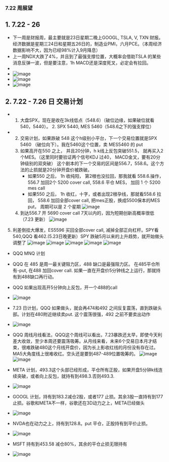 ### 7.22 周展望
## 1. 7.22 - 26 
* 下一周是财报周，最主要就是23日星期二晚上GOOGL, TSLA, V, TXN 财报。 经济数据是星期三24日和星期五26日的，制造业PMI，六月PCE。（本周经济数据影响不大，因为已经98%计入9月降息）
* 上一周NDX大跌了4%，并且到了最强支撑位置，大概率会借助TSLA 的某些消息反弹一波，但是要注意，1h MACD还是深度死叉，必定会有拉回。
* 
* ![image](https://github.com/user-attachments/assets/8e6c6999-8f6f-4144-b431-f6520011a6dc)
* ![image](https://github.com/user-attachments/assets/bc852bfd-26d4-4f3c-aef0-c243859ef644)
* ![image](https://github.com/user-attachments/assets/1e9ebfda-f285-4897-a300-ef245a2cc1ef)





## 2. 7.22 - 7.26 日 交易计划
* 1. 大盘SPX，现在是收在3k线低点（548.6）（破位边缘，如果破位就看540，5440）。  2. SPX 5440, MES 5460（548.6之下的强支撑位）
* 2. 交易计划，如果跌破 548 这个h级别小平台，下一个交易位置就是SPX 5460 （破位向下）。我在5460这个位置，卖 MES5460 的 put
  3. 如果高开在550 之上， 并且20分钟，h k线上反包突破551.5， 就再买入2个MES。（这里同时要验证两个信号KDJ 过40， MACD金叉，要有20分钟级别的双突破） 这个剧本的下一个交易的区间是556.7，558.6。这个方法的止损就是20分钟开盘价被跌破。
     * 如果550 之后， 1h 收纯阳， 第2根也没拉回，那我就看 558.6.操作，556.7 加回2个 5200 cover call, 558.6 平仓 MES， 加回 1 个 5200 mes call
     * 如果550 之后， 1h 收红，十字，或者出现2根孕线，那就看558.6 拉回， 558.6 加回全部cover call, 把mes正股，换成5500保本的MES put， 周期可以是 2 个星期
![image](https://github.com/user-attachments/assets/5280f08f-c4c9-47ed-9adc-b320905a28e6)
   4. 到达556.7 开 5690 cover call 7天以内的，因为短期创新高概率很低（7.23 更新）
![image](https://github.com/user-attachments/assets/f0113898-1644-4440-948d-ebce72a2da2a)
5. 利差倒挂大爆发，ES5596 买回全部cover call, 减掉全部正向杠杆。SPY看540,QQQ 看462.(5.23日晚更新）SPY 跌破5月以来的上升趋势，就开始做头调整了
![image](https://github.com/user-attachments/assets/8dfa612e-b466-4484-b547-68929807711b)
![image](https://github.com/user-attachments/assets/3e24e392-1c6a-483d-9e53-b46c5f2ba149)
![image](https://github.com/user-attachments/assets/d29f0694-5f7c-4b1d-9c5f-e73467243e04)
![image](https://github.com/user-attachments/assets/c591226d-5075-4cf9-99ba-b6cd0717063e)
![image](https://github.com/user-attachments/assets/e5ffe255-9d09-483b-a468-e7210c828bd4)

* QQQ MNQ 计划
* QQQ 在 485 是周一最关键阻力区，488 缺口是最强阻力区。 在485平仓所有-put, 在488 加回cover call. 如果一直在开盘价5分钟线之上运行，那就持有到488缺口再行动。
* QQQ 如果出现高开5分钟向上反包，开一个488的call
* ![image](https://github.com/user-attachments/assets/b9151b4d-f97c-4d67-a6f3-e3a86ced8316)
* 7.23 日计划，QQQ 如果做头，就会再474和492 之间反复震荡，直到跌破头部。计划在480附近继续卖put. 这个震荡很强，492 之前不要卖出动作
* ![image](https://github.com/user-attachments/assets/b3469b37-12ab-4806-9cbf-d67868b79a96)
* QQQ 周线月线看法，QQQ这个周线可以看出，7.23暴跌还太早，即使今天利差大收敛，至少本周还要震荡吸筹。从月线来看，未来6个交易日本月才结束，很难跌破480这个月线开盘价，因为长上影收红线的月份没有存在过。MA5大角度线上很难收红。空头还是要到487-489位置吸筹的。
![image](https://github.com/user-attachments/assets/c3f9b629-0b2b-4006-bea7-d11232529264)
![image](https://github.com/user-attachments/assets/56049164-81b7-4d5e-908d-bbe51b7697d3)



* META 计划，493.3这个头部已经形成，平仓所有正股，如果开盘5分钟k线连续突破，或者向上反包，就持有到498.3.否则493.3.
* ![image](https://github.com/user-attachments/assets/a3a4a61c-cdfc-4f69-91b6-ae8a850bda89)
* GOOGL 计划，持有到183.2减仓2股，或者177 止损。其余3股一直持有到177止损。谷歌和META不一样，谷歌还在3D动力之上，META已经做头
* ![image](https://github.com/user-attachments/assets/1db59fae-46bd-4440-9050-1c0f72c89c89)
* NVDA也在动力之上，持有到128.8。put 平仓，正股持有到平价止损。
* ![image](https://github.com/user-attachments/assets/fa95e2f7-117b-4105-893e-6edfada25186)
* MSFT 持有到453.58 减仓80%，其余的平仓止损无限持有
* ![image](https://github.com/user-attachments/assets/f9c9ec35-0779-4de0-ae2c-924d9da50e15)




